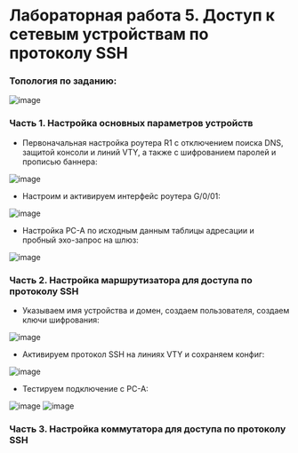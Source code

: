 # Лабораторная работа 5. Доступ к сетевым устройствам по протоколу SSH

### Топология по заданию:
![image](https://user-images.githubusercontent.com/89464074/174649685-aebf9ece-25a9-47bb-842f-3ed0fd55f3c4.png)

### Часть 1. Настройка основных параметров устройств

- Первоначальная настройка роутера R1 с отключением поиска DNS, защитой консоли и линий VTY, а также с шифрованием паролей и прописью баннера:

![image](https://user-images.githubusercontent.com/89464074/174652626-c385b1f6-9f5b-4eee-bdf5-bdcb7dcf766f.png)

- Настроим и активируем интерфейс роутера G/0/01:

![image](https://user-images.githubusercontent.com/89464074/174654784-3d5737fc-e716-4cc7-90d7-057130c92e99.png)

- Настройка PC-A по исходным данным таблицы адресации и пробный эхо-запрос на шлюз:

![image](https://user-images.githubusercontent.com/89464074/174656165-cea4d746-a596-45ec-9351-eb77a36cadbf.png)

### Часть 2. Настройка маршрутизатора для доступа по протоколу SSH

- Указываем имя устройства и домен, создаем пользователя, создаем ключи шифрования:

![image](https://user-images.githubusercontent.com/89464074/174658032-380deeb7-53af-4ad3-a27b-d953f0a86894.png)

- Активируем протокол SSH на линиях VTY и сохраняем конфиг:

![image](https://user-images.githubusercontent.com/89464074/174658754-b7603899-18e6-40af-af85-5c8bd7273dd8.png)

- Тестируем подключение с PC-A:

![image](https://user-images.githubusercontent.com/89464074/174659150-907f0abb-30a4-459b-98b1-41daaee23852.png)
![image](https://user-images.githubusercontent.com/89464074/174659237-484db6f5-9d00-4ae2-b254-c6bc623d6c0a.png)

### Часть 3. Настройка коммутатора для доступа по протоколу SSH


